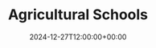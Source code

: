 ---
weight: 100
title: "Agricultural Schools"
description: "Your Global Directory of Agricultural Schools"
icon: travel_explore
date: 2024-12-27T12:00:00+00:00
---